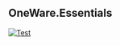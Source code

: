 ## OneWare.Essentials

[![Test](https://github.com/one-ware/OneWare.Essentials/actions/workflows/test.yml/badge.svg)](https://github.com/one-ware/OneWare.Essentials/actions/workflows/test.yml)